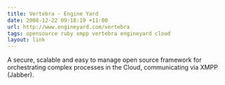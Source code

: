 ```yaml
---
title: Vertebra - Engine Yard
date: 2008-12-22 09:18:19 +11:00
url: http://www.engineyard.com/vertebra
tags: opensource ruby xmpp vertebra engineyard cloud
layout: link
---
```

A secure, scalable and easy to manage open source framework for orchestrating complex processes in the Cloud, communicating via XMPP (Jabber).
